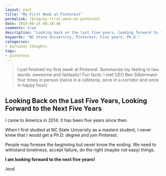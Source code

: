 ```yaml
---
layout: post
title: "My First Week at Pinterest"
permalink: /blog/my-first-week-at-pinterest
date: 2019-08-24 00:10:40
comments: true
description: "Looking back on the last five years, looking forward to the next five years"
keywords: "NC State University, Pinterest, Five years, Ph.D."
categories:
- personal-thoughts
tags:
- pinterest
---
```


> I just finished my first week at Pinterest. Summarize my feeling in two words: awesome and fantastic! Fun facts: I met CEO Ben Silbermann four times in person (twice in a cafeteria, once in a corridor and once in happy hour).

## Looking Back on the Last Five Years, Looking Forward to the Next Five Years

I came to America in 2014. It has been five years since then.

When I first studied at NC State University as a masters student, I never knew that I would get a Ph.D. degree and join Pinterest.

People may foresee the beginning but never know the ending. We need to withstand loneliness, accept failure, do the right (maybe not easy) things.

**I am looking forward to the next five years!**


/end

